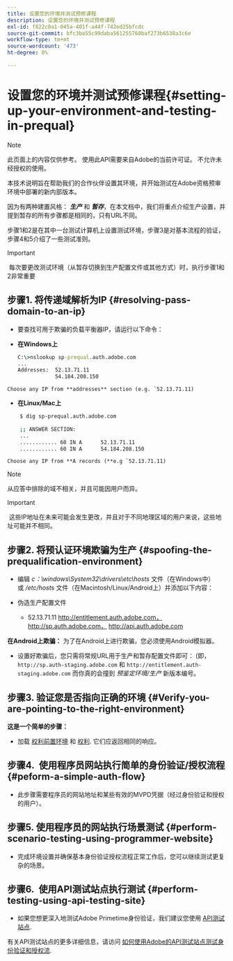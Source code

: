 ```yaml
---
title: 设置您的环境并测试预修课程
description: 设置您的环境并测试预修课程
exl-id: f822c0a1-045a-401f-a44f-742ed25bfcdc
source-git-commit: bfc3ba55c99daba561255760baf273b6538a3c6e
workflow-type: tm+mt
source-wordcount: '473'
ht-degree: 0%

---
```


# 设置您的环境并测试预修课程{#setting-up-your-environment-and-testing-in-prequal}

>[!NOTE]
>
>此页面上的内容仅供参考。 使用此API需要来自Adobe的当前许可证。 不允许未经授权的使用。

本技术说明旨在帮助我们的合作伙伴设置其环境，并开始测试在Adobe资格预审环境中部署的新内部版本。

因为有两种建置风格： ***生产*** 和 ***暂存***，在本文档中，我们将重点介绍生产设置，并提到暂存的所有步骤都是相同的，只有URL不同。

步骤1和2是在其中一台测试计算机上设置测试环境，步骤3是对基本流程的验证，步骤4和5介绍了一些测试准则。

>[!IMPORTANT]
>
> 每次要更改测试环境（从暂存切换到生产配置文件或其他方式）时，执行步骤1和2非常重要
 

## 步骤1. 将传递域解析为IP {#resolving-pass-domain-to-an-ip}

* 要查找可用于欺骗的负载平衡器IP，请运行以下命令：

* **在Windows上**

   ```cmd
   C:\>nslookup sp-prequal.auth.adobe.com
   ...
   Addresses:  52.13.71.11
               54.184.208.150
   ```

```Choose any IP from **addresses** section (e.g. `52.13.71.11)```

* **在Linux/Mac上**

```sh
    $ dig sp-prequal.auth.adobe.com
    
    ;; ANSWER SECTION:
    ...
    ............ 60 IN A      52.13.71.11
    ............ 60 IN A      54.184.208.150
```

```Choose any IP from **A records (**e.g `52.13.71.11)```

>[!NOTE]
>
>从应答中排除的域不相关，并且可能因用户而异。

>[!IMPORTANT]
>
> 这些IP地址在未来可能会发生更改，并且对于不同地理区域的用户来说，这些地址可能并不相同。


## 步骤2.  将预认证环境欺骗为生产 {#spoofing-the-prequalification-environment}

* 编辑 *c：\\windows\\System32\\drivers\\etc\\hosts* 文件（在Windows中）或 */etc/hosts* 文件（在Macintosh/Linux/Android上）并添加以下内容：

* 伪造生产配置文件
   * 52.13.71.11 http://entitlement.auth.adobe.com， http://sp.auth.adobe.com， http://api.auth.adobe.com

**在Android上欺骗：** 为了在Android上进行欺骗，您必须使用Android模拟器。

* 设置好欺骗后，您只需将常规URL用于生产和暂存配置文件即可： (即， `http://sp.auth-staging.adobe.com` 和 `http://entitlement.auth-staging.adobe.com` 而你真的会撞到 *预鉴定环境/生产* 新版本编号。


## 步骤3.  验证您是否指向正确的环境 {#Verify-you-are-pointing-to-the-right-environment}

**这是一个简单的步骤：**

* 加载 [权利前置环境](https://entitlement-prequal.auth.adobe.com/environment.html) 和 [权利](https://entitlement.auth.adobe.com/environment.html). 它们应返回相同的响应。


## 步骤4.  使用程序员网站执行简单的身份验证/授权流程 {#peform-a-simple-auth-flow}

* 此步骤需要程序员的网站地址和某些有效的MVPD凭据（经过身份验证和授权的用户）。

## 步骤5.  使用程序员的网站执行场景测试 {#perform-scenario-testing-using-programmer-website}

* 完成环境设置并确保基本身份验证授权流程正常工作后，您可以继续测试更复杂的场景。


## 步骤6.  使用API测试站点执行测试 {#perform-testing-using-api-testing-site}

* 如果您想更深入地测试Adobe Primetime身份验证，我们建议您使用 [API测试站点](http://entitlement-prequal.auth.adobe.com/apitest/api.html).

有关API测试站点的更多详细信息，请访问 [如何使用Adobe的API测试站点测试身份验证和授权流](/help/authentication/test-authn-authz-flows-using-adobes-api-test-site.md).

